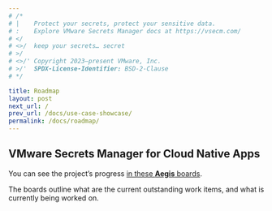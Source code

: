 ```yaml
---
# /*
# |    Protect your secrets, protect your sensitive data.
# :    Explore VMware Secrets Manager docs at https://vsecm.com/
# </
# <>/  keep your secrets… secret
# >/
# <>/' Copyright 2023–present VMware, Inc.
# >/'  SPDX-License-Identifier: BSD-2-Clause
# */

title: Roadmap
layout: post
next_url: /
prev_url: /docs/use-case-showcase/
permalink: /docs/roadmap/
---
```


## VMware Secrets Manager for Cloud Native Apps

You can see the project’s progress [in these **Aegis** boards][mdp].

The boards outline what are the current outstanding work items, and what is
currently being worked on.

[mdp]: https://github.com/orgs/shieldworks/projects/1/views/4